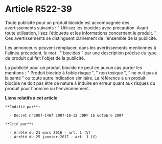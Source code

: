# Article R522-39

Toute publicité pour un produit biocide est accompagnée des avertissements suivants : " Utilisez les biocides avec
précaution. Avant toute utilisation, lisez l'étiquette et les informations concernant le produit. " Ces avertissements se
distinguent clairement de l'ensemble de la publicité.

Les annonceurs peuvent remplacer, dans les avertissements mentionnés à l'alinéa précédent, le mot : " biocides " par une
description précise du type de produit qui fait l'objet de la publicité.

La publicité pour un produit biocide ne peut en aucun cas porter les mentions : " Produit biocide à faible risque ", " non
toxique ", " ne nuit pas à la santé " ou toute autre indication similaire. La référence à un produit biocide ne doit pas être
de nature à induire en erreur quant aux risques du produit pour l'homme ou l'environnement.

**Liens relatifs à cet article**

	**Codifié par**:

	  - Décret n°2007-1467 2007-10-12 JORF 16 octobre 2007

	**Cité par**:

	  - Arrêté du 21 mars 2016 - art. 1 (V)
	  - Arrêté du 25 janvier 2017 - art. 1 (V)

